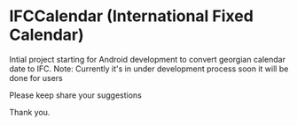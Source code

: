 # IFCCalendar (International Fixed Calendar)

Intial project starting for Android development to convert georgian calendar date to IFC. 
Note: Currently it's in under development process soon it will be done for users 

Please keep share your suggestions 


Thank you.

